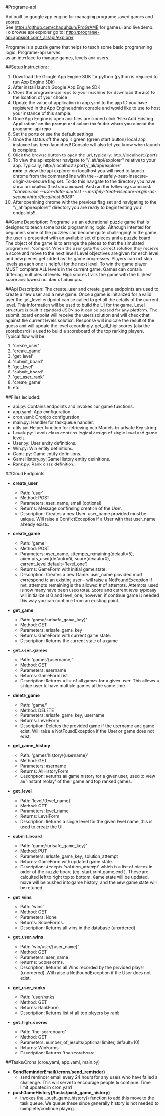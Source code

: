 #Programe-api

Api built on google app engine for managing programe saved games and scores. <br />
See https://github.com/chaduhduh/ProGrAME for game ui and live demo. <br />
To browse api explorer go to: <a href="http://programe-api.appspot.com/_ah/api/explorer" target="_blank">http://programe-api.appspot.com/_ah/api/explorer</a><br />

Programe is a puzzle game that helps to teach some basic programming logic. Programe-api serves <br />
as an interface to manage games, levels and users.<br />

##Setup Instructions:
1. Download the Google App Engine SDK for python (python is required to run App Engine SDk)<br />
2. After install launch Google App Engine SDK<br />
3. Clone the programe-api repo to your machine (or download the zip) to the location of your choice<br />
4. Update the value of application in app.yaml to the app ID you have registered in the App Engine admin console and would like to use to host your instance of this sample.
5. Once App Engine is open and files are cloned click 'File>Add Existing Application' on the prompt and select the folder where you cloned the programe-api repo
6. Set the ports or use the default settings
7. Once the status off the app is green (green start button) local app instance has been launched! Console will also let you know when launch is complete.
8. Click the browse button to open the url, typically: http://localhost:{port}
9. To view the api explorer navigate to "/_ah/api/explorer" relative to your app. Typically, http://localhost:{port}/_ah/api/explorer<br />
**note** to view the api explorer on localhost you will need to launch chrome from the command line with the --unsafely-treat-insecure-origin-as-secure flag set. 
To do this navigate to the directory you have chrome installed (find chrome.exe). And run the following command: 
<i>"chrome.exe --user-data-dir=test --unsafely-treat-insecure-origin-as-secure=http://localhost:8080"</i><br />
10. After openining chrome with the previous flag set and navigating to the "/_ah/api/explorer" directory you are ready to begin testing your endpoints!!

##Game Description:
Programe is a an educational puzzle game that is designed to teach some basic programming 
logic. Although intented for beginners some of the puzzles can become quite challenging! 
In the game the user is presented with an available set of pieces and a puzzle board. The object
of the game is to arrange the pieces to that the simulated program will 'compile'. When the user
gets the correct solution they recieve a score and move to the next level! Level objectives are given
for each level and new pieces get added as the game progresses. Players can not skip levels as each
one is helpful for the next level. To win the game player MUST complete ALL levels in the current game. 
Games can contain differing multiples of levels. High scores track the game with the highest score and 
lowest number of attempts. 

##Api Description:
The create_user and create_game endpoints are used to create a new user and a new game. Once a game is initialized
for a valid user the get_level endpoint can be called to get all the details of the current level. This information
will be used to build the UI for the game. Level structure is built it standard JSON so it can be parsed for any platform.
The submit_board enpoint will receive the users solution and will check that against the current levels solution. Response will
indicate the result of the guess and will update the level accordingly. get_all_highscores (aka the scoreboard) is used to 
build a scoreboard of the top ranking players. <br />
Typical flow will be:
1. 'create_user'
2. 'create_game'
3. 'get_level'
4. 'submit_board' 
5. 'get_level'
6. 'submit_board'
7. 'get_user_rank'
8. 'create_game' 
9. etc

##Files Included:
 - api.py: Contains endpoints and invokes our game functions.
 - app.yaml: App configuration.
 - cron.yaml: Cronjob configuration.
 - main.py: Handler for taskqueue handler.
 - utils.py: Helper function for retrieving ndb.Models by urlsafe Key string.
 - Levels.py: Levels class contains logical design of single level and game levels.
 - User.py: User entity definitions.
 - Win.py: Win entity definitions.
 - Game.py: Game entity definitions.
 - GameHistory.py: GameHistory entity definitions.
 - Rank.py: Rank class definition.

##Cloud Endpoints
- **create_user**
    - Path: 'user'
    - Method: POST
    - Parameters: user_name, email (optional)
    - Returns: Message confirming creation of the User.
    - Description: Creates a new User. user_name provided must be unique. Will 
    raise a ConflictException if a User with that user_name already exists.
    
- **create_game**
    - Path: 'game'
    - Method: POST
    - Parameters: user_name, attempts_remaining(default=5), attempts_used(default=0), score(default=0), 
    current_level(default='level_one')
    - Returns: GameForm with initial game state.
    - Description: Creates a new Game. user_name provided must correspond to an
    existing user - will raise a NotFoundException if not. attempts_remaining 
    is the allowed # of attempts. Attempts_used is how many have been used total.
    Score and current level typically will initialize at 0 and level_one, however, 
    if continue game is needed this way you can continue from an existing point.
     
- **get_game**
    - Path: 'game/{urlsafe_game_key}'
    - Method: GET
    - Parameters: urlsafe_game_key
    - Returns: GameForm with current game state.
    - Description: Returns the current state of a game.

- **get_user_games**
    - Path: 'games/{username}'
    - Method: GET
    - Parameters: username
    - Returns: GameFormList
    - Description: Returns a list of all games for a given user. This allows
    a sinlge user to have multiple games at the same time.

- **delete_game**
    - Path: 'game/'
    - Method: DELETE
    - Parameters: urlsafe_game_key, username
    - Returns: LevelForm
    - Description: Deletes the provided game if the username and game exist. Will 
    raise a NotFoundException if the User or game does not exist.

- **get_game_history**
    - Path: 'games/history/{username}'
    - Method: GET
    - Parameters: username
    - Returns: AllHistoryForm
    - Description: Returns all game history for a given user, used to view an 'instant 
    replay' of their game and top ranked games.

- **get_level**
    - Path: 'level/{level_name}'
    - Method: GET
    - Parameters: level_name
    - Returns: LevelForm
    - Description: Returns a single level for the given level name, this is used
    to create the UI
    
- **submit_board**
    - Path: 'game/{urlsafe_game_key}'
    - Method: PUT
    - Parameters: urlsafe_game_key, solution_attempt
    - Returns: GameForm with updated game state.
    - Description: Accepts 'solution_attempt' which is a list of pieces
    in order of the puzzle board (eg. start,print,game,end ). These are calculted
    left to right top to bottom. Game state will be updated, move will be pushed into
    game history, and the new game state will be retuned.
    
- **get_wins**
    - Path: 'wins'
    - Method: GET
    - Parameters: None
    - Returns: ScoreForms.
    - Description: Returns all wins in the database (unordered).
    
- **get_user_wins**
    - Path: 'win/user/{user_name}'
    - Method: GET
    - Parameters: user_name
    - Returns: ScoreForms. 
    - Description: Returns all Wins recorded by the provided player (unordered).
    Will raise a NotFoundException if the User does not exist.

- **get_user_ranks**
    - Path: 'user/ranks'
    - Method: GET
    - Returns: RankForm
    - Description: Returns list of all top players by rank

- **get_high_scores**
    - Path: 'the-scoreboard'
    - Method: GET
    - Parameters: number_of_results(optional limiter, default=10) 
    - Returns: WinForms
    - Description: Returns 'the scoreboard'. 

##Tasks/Crons  (cron.yaml, app.yaml, main.py)
 - **SendReminderEmail(/crons/send_reminder)** 
    - send reminder email every 24 hours for any users who have failed a challenge. This will serve to encourage people to continue. Time limit updated in cron.yaml
 - **pushGameHistory(/tasks/push_game_history)** 
    - invokes the _push_game_history() function to add this move to the task queue. We queue these since generally history is not needed to complete/continue playing.





